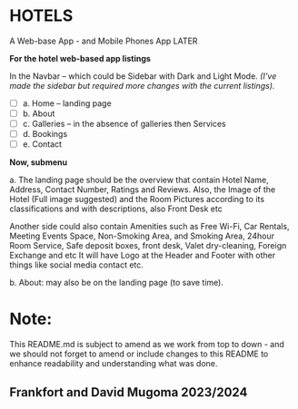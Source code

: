 # HOTELS
A Web-base App - and Mobile Phones App LATER

**For the hotel web-based app listings**

In the Navbar – which could be Sidebar with Dark and Light Mode. _(I’ve made the sidebar but required more changes with the current listings)._ 

- [ ] a.	Home – landing page
- [ ] b.	About
- [ ] c.	Galleries – in the absence of galleries then Services
- [ ] d.	Bookings 
- [ ] e.	Contact 

**Now, submenu** 

a.	The landing page should be the overview that contain Hotel Name, Address, Contact Number, Ratings and Reviews. Also, the Image of the Hotel (Full image suggested) and the Room Pictures according to its classifications and with descriptions, also Front Desk etc

Another side could also contain Amenities such as Free Wi-Fi, Car Rentals, Meeting Events Space, Non-Smoking Area, and Smoking Area, 24hour Room Service, Safe deposit boxes, front desk, Valet dry-cleaning, Foreign Exchange and etc
It will have Logo at the Header and Footer with other things like social media contact etc.

b.	About:  may also be on the landing page (to save time).

# Note:
This README.md is subject to amend as we work from top to down - and we should not forget to amend or include changes to this README to enhance readability and understanding what was done. 

## Frankfort and David Mugoma 2023/2024
